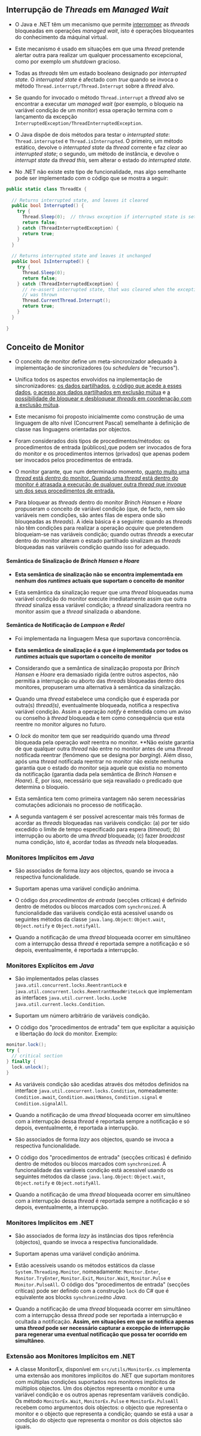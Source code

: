 ## Interrupção de *Threads* em *Managed Wait*

- O Java e .NET têm um mecanismo que permite <ins>interromper</ins> as *threads* bloqueadas em operações *managed wait*, isto é operações bloqueantes do conhecimento da máquinal virtual.

- Este mecanismo é usado em situações em que uma *thread* pretende alertar outra para realizar um qualquer processamento excepcional, como por exemplo um *shutdown* gracioso.

- Todas as *threads* têm um estado booleano designado por *interrupted state*. O *interrupted state* é afectado com *true* quando se invoca o método `Thread.interrupt/Thread.Interrupt` sobre a *thread* alvo.

- Se quando for invocado o método `Thread.interrupt` a *thread* alvo se encontrar a executar um *managed wait* (por exemplo, o bloqueio na variável condição de um monitor) essa operação termina com o lançamento da excepção `InterruptedException/ThreadInterruptedException`.

- O Java dispõe de dois métodos para testar o *interrupted state*: `Thread.interrupted` e `Thread.isInterrupted`. O primeiro, um método estático, devolve o *interrupted state* da *thread* corrente e faz *clear* ao *interrupted state*; o segundo, um método de instância, e devolve o *interrupt state* da *thread* *this*, sem alterar o estado do *interrupted state*.

- No .NET não existe este tipo de funcionalidade, mas algo semelhante pode ser implementado com o código que se mostra a seguir:

``` C#
public static class ThreadEx {
  
  // Returns interrupted state, and leaves it cleared
  public bool Interrupted() {
    try {
      Thread.Sleep(0);  // throws exception if interrupted state is set
      return false;
    } catch (ThreadInterruptedException) {
      return true;
    }
  }
  
  // Returns interrupted state and leaves it unchanged
  public bool IsInterrupted() {
    try {
      Thread.Sleep(0);
      return false;
    } catch (ThreadInterruptedException) {
      // re-assert interrupted state, that was cleared when the exception
      // was thrown
      Thread.CurrentThread.Interrupt();
      return true;
    }
  }
  
}
```

## Conceito de Monitor

- O conceito de monitor define um meta-sincronizador adequado à implementação de sincronizadores (ou *schedulers* de "recursos").

- Unifica todos os aspectos envolvidos na implementação de sincronizadores: <ins>os dados partilhados</ins>, <ins>o código que acede a esses dados</ins>, <ins>o acesso aos dados partilhados em exclusão mútua</ins> e <ins>a possibilidade de bloquear e desbloquear *threads* em coordenação com a exclusão mútua</ins>.

- Este mecanismo foi proposto inicialmemte como construção de uma linguagem de alto nível (Concurrent Pascal) semelhante à definição de classe nas linguagens orientadas por objectos.

- Foram considerados dois tipos de procedimentos/métodos: os procedimentos de entrada (públicos),que podem ser invocados de fora do monitor e os procedimentos internos (privados) que apenas podem ser invocados pelos procedimentos de entrada.

- O monitor garante, que num determinado momento, <ins>quanto muito uma *thread* está *dentro* do monitor<ins>. Quando uma *thread* está dentro do monitor é atrasada a execução de qualquer outra *thread* que invoque um dos seus procedimentos de entrada. 

- Para bloquear as *threads* dentro do monitor *Brinch Hansen* e *Hoare*  propuseram o conceito de variável condição (que, de facto, nem são variáveis nem condições, são antes filas de espera onde são blouqeadas as *threads*). A ideia básica é a seguinte: quando as *threads* não têm condições para realizar a operação *acquire* que pretendem bloqueiam-se nas variáveis condição; quando outras *threads* a executar dentro do monitor alteram o estado partilhado sinalizam as *threads* bloqueadas nas variáveis condição quando isso for adequado.

#### Semântica de Sinalização de *Brinch Hansen* e *Hoare*

- **Esta semântica de sinalização não se encontra implememtada em nenhum dos *runtimes* actuais que suportam o conceito de monitor**

- Esta semântica da sinalização requer que uma *thread* bloqueadas numa variável condição do monitor execute imediatamente assim que outra *thread* sinaliza essa variável condição; a *thread* sinalizadora reentra no monitor assim que a *thread* sinalizada o abandone.

#### Semântica de Notificação de *Lampson* e *Redel*

- Foi implementada na linguagem Mesa que suportava concorrência.

- **Esta semântica de sinalização é a que é implememtada por todos os *runtimes* actuais que suportam o conceito de monitor**

- Considerando que a semântica de sinalização proposta por *Brinch Hansen* e *Hoare* era demasiado rígida (entre outros aspectos, não permitia a interrupção ou aborto das *threads* bloqueadas dentro dos monitores, propuseram uma alternativa à semântica da sinalização.

- Quando uma *thread* estabelece uma condição que é esperada por outra(s) *thread(s)*, eventualmente bloqueada, notifica a respectiva variável condição. Assim a operação *notify* é entendida como um aviso ou conselho à *thread* bloqueada e tem como consequência que esta reentre no monitor algures no futuro.

- O *lock* do monitor tem que ser readquirido quando uma *thread* bloqueada pela operação *wait* reentra no monitor. **Não existe garantia de que qualquer outra *thread* não entre no monitor antes de uma *thread* notificada reentrar (fenómeno que se designa por *barging*). Além disso, após uma *thread* notificada reentrar no monitor não existe nenhuma garantia que o estado do monitor seja aquele que existia no momento da notificação (garantia dada pela semântica de *Brinch Hansen* e *Hoare*). É, por isso, necessário que seja reavaliado o predicado que determina o bloqueio.

- Esta semântica tem como primeira vantagem não serem necessárias comutações adicionais no processo de notificação.

- A segunda vantagem é ser possível acrescentar mais três formas de acordar as *threads* bloqueadas nas variáveis condição: (a) por ter sido excedido o limite de tempo especificado para espera (*timeout*); (b) interrupção ou aborto de uma *thread* bloqueada; (c) fazer *broadcast* numa condição, isto é, acordar todas as *threads* nela bloqueadas.

### Monitores Implícitos em *Java*
 
 - São associados de forma *lazy* aos objectos, quando se invoca a respectiva funcionalidade.
 
 - Suportam apenas uma variável condição anónima.
 
 - O código dos *procedimentos de entrada* (secções críticas) é definido dentro de métodos ou blocos marcados com `synchronized`. A funcionalidade das variáveis condição está acessivel usando os seguintes métodos da classe `java.lang.Object`: `Object.wait`, `Object.notify` e `Object.notifyAll`.
 
 - Quando a notificação de uma *thread* bloqueada ocorrer em simultâneo com a interrupção dessa *thread* é reportada sempre a notificação e só depois, eventualmente, é reportada a interrupção.

### Monitores Explícitos em *Java*
 
 - São implementados pelas classes `java.util.concurrent.locks.ReentrantLock` e `java.util.concurrent.locks.ReentrantReadWriteLock` que implementam as interfaces `java.util.current.locks.Lock`e `java.util.current.locks.Condition`.
 
 - Suportam um número arbitrário de variáveis condição.
 
 - O código dos "procedimentos de entrada" tem que explicitar a aquisição e libertação do *lock* do monitor. Exemplo:
 
 ``` Java
 monitor.lock();
 try {
   // critical section
 } finally {
   lock.unlock();
 }
 ```

- As variáveis condição são acedidas através dos métodos definidos na interface `java.util.concurrent.locks.Condition`, nomeadamente: `Condition.await`, `Condition.awaitNanos`, `Condition.signal` e `Condition.signalAll`.
 
 - Quando a notificação de uma *thread* bloqueada ocorrer em simultâneo com a interrupção dessa *thread* é reportada sempre a notificação e só depois, eventualmente, é reportada a interrupção. 

 - São associados de forma *lazy* aos objectos, quando se invoca a respectiva funcionalidade.
 
 - O código dos "procedimentos de entrada" (secções críticas) é definido dentro de métodos ou blocos marcados com `synchronized`. A funcionalidade das variáveis condição está acessivel usando os seguintes métodos da classe `java.lang.Object`: `Object.wait`, `Object.notify` e `Object.notifyAll`.
 
 - Quando a notificação de uma *thread* bloqueada ocorrer em simultâneo com a interrupção dessa *thread* é reportada sempre a notificação e só depois, eventualmente, a interrupção.

### Monitores Implícitos em .NET
 
 - São associados de forma *lazy* às instâncias dos tipos referência (objectos), quando se invoca a respectiva funcionalidade.
 
 - Suportam apenas uma variável condição anónima.
 
 - Estão acessíveis usando os métodos estáticos da classe `System.Threading.Monitor`, nomeadamente: `Monitor.Enter`, `Monitor.TryEnter`, `Monitor.Exit`, `Monitor.Wait`, `Monitor.Pulse` e `Monitor.PulseAll`. O código dos "procedimentos de entrada" (secções críticas) pode ser defindo com a construção `lock` do C# que é equivalente aos blocks `synchronized`no *Java*.
 
 - Quando a notificação de uma *thread* bloqueada ocorrer em simultâneo com a interrupção dessa *thread* pode ser reportada a interrupção e ocultada a notificação. **Assim, em situações em que se notifica apenas uma *thread* pode ser necessário capturar a excepção de interrupção para regenerar uma eventual notificação que possa ter ocorrido em simultâneo**.

### Extensão aos Monitores Implícitos em .NET

 - A classe MonitorEx, disponível em `src/utils/MonitorEx.cs` implementa uma extensão aos monitores implícitos do .NET que suportam monitores com múltiplas condições suportados nos monitores implícitos de múltiplos objectos. Um dos objectos representa o monitor e uma variável condição e os outros apenas representam variáveis condição. Os método `MonitorEx.Wait`, `MonitorEx.Pulse` e `MonitorEx.PulseAll` recebem como argumentos dois objectos: o objecto que representa o monitor e o objecto que representa a condição; quando se está a usar a condição do objecto que representa o monitor os dois objectos são iguais.
 
